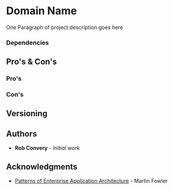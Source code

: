 # Domain Name

One Paragraph of project description goes here

### Dependencies

## Pro's & Con's
### Pro's

### Con's

## Versioning

## Authors

* **Rob Convery** - *Initial work*

## Acknowledgments

* [Patterns of Enterprise Application Architecture](https://www.martinfowler.com/books/eaa.html) - Martin Fowler
